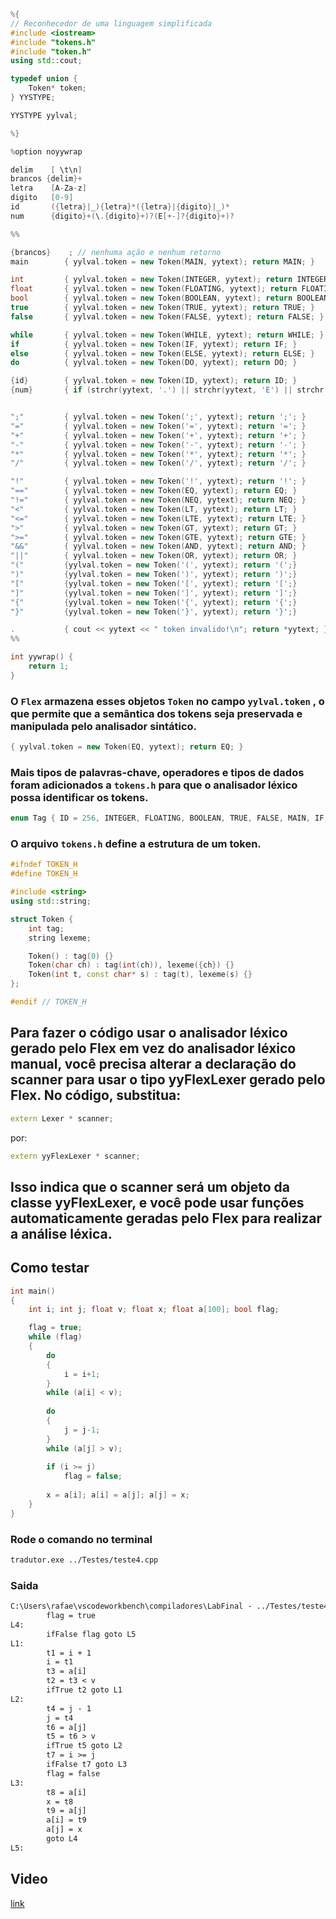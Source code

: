 ```c++
%{
// Reconhecedor de uma linguagem simplificada
#include <iostream>
#include "tokens.h"
#include "token.h"
using std::cout;

typedef union { 
    Token* token; 
} YYSTYPE; 

YYSTYPE yylval;

%}

%option noyywrap

delim    [ \t\n]
brancos {delim}+
letra    [A-Za-z]
digito   [0-9]
id       ({letra}|_){letra}*({letra}|{digito}|_)*
num      {digito}+(\.{digito}+)?(E[+-]?{digito}+)?

%%

{brancos}    ; // nenhuma ação e nenhum retorno
main        { yylval.token = new Token(MAIN, yytext); return MAIN; }

int         { yylval.token = new Token(INTEGER, yytext); return INTEGER; }
float       { yylval.token = new Token(FLOATING, yytext); return FLOATING; }
bool        { yylval.token = new Token(BOOLEAN, yytext); return BOOLEAN; }
true        { yylval.token = new Token(TRUE, yytext); return TRUE; }
false       { yylval.token = new Token(FALSE, yytext); return FALSE; }

while       { yylval.token = new Token(WHILE, yytext); return WHILE; }
if          { yylval.token = new Token(IF, yytext); return IF; }
else        { yylval.token = new Token(ELSE, yytext); return ELSE; }
do          { yylval.token = new Token(DO, yytext); return DO; }

{id}        { yylval.token = new Token(ID, yytext); return ID; }
{num}       { if (strchr(yytext, '.') || strchr(yytext, 'E') || strchr(yytext, 'e')) { yylval.token = new Token(FLOATING, yytext); return FLOATING; } else { yylval.token = new Token(INTEGER, yytext); return INTEGER; } }


";"         { yylval.token = new Token(';', yytext); return ';'; } 
"="         { yylval.token = new Token('=', yytext); return '='; }
"+"         { yylval.token = new Token('+', yytext); return '+'; } 
"-"         { yylval.token = new Token('-', yytext); return '-'; } 
"*"         { yylval.token = new Token('*', yytext); return '*'; } 
"/"         { yylval.token = new Token('/', yytext); return '/'; }

"!"         { yylval.token = new Token('!', yytext); return '!'; }
"=="        { yylval.token = new Token(EQ, yytext); return EQ; }
"!="        { yylval.token = new Token(NEQ, yytext); return NEQ; }
"<"         { yylval.token = new Token(LT, yytext); return LT; }
"<="        { yylval.token = new Token(LTE, yytext); return LTE; }
">"         { yylval.token = new Token(GT, yytext); return GT; }
">="        { yylval.token = new Token(GTE, yytext); return GTE; }
"&&"        { yylval.token = new Token(AND, yytext); return AND; }
"||"        { yylval.token = new Token(OR, yytext); return OR; }
"("         {yylval.token = new Token('(', yytext); return '(';}
")"         {yylval.token = new Token(')', yytext); return ')';}
"["         {yylval.token = new Token('[', yytext); return '[';}
"]"         {yylval.token = new Token(']', yytext); return ']';}
"{"         {yylval.token = new Token('{', yytext); return '{';}
"}"         {yylval.token = new Token('}', yytext); return '}';}

.           { cout << yytext << " token invalido!\n"; return *yytext; }
%%

int yywrap() {
    return 1;
}

```

### O ```Flex``` armazena esses objetos ```Token``` no campo ```yylval.token``` , o que permite que a semântica dos tokens seja preservada e manipulada pelo analisador sintático.

```c++
{ yylval.token = new Token(EQ, yytext); return EQ; }
```

### Mais tipos de palavras-chave, operadores e tipos de dados foram adicionados a ```tokens.h``` para que o analisador léxico possa identificar os tokens.

```c++
enum Tag { ID = 256, INTEGER, FLOATING, BOOLEAN, TRUE, FALSE, MAIN, IF, ELSE, WHILE, DO, OR, AND, EQ, NEQ, LT, LTE, GT, GTE};
```

### O arquivo ```tokens.h``` define a estrutura de um token.

```c++
#ifndef TOKEN_H
#define TOKEN_H

#include <string>
using std::string;

struct Token {
    int tag;
    string lexeme;

    Token() : tag(0) {}
    Token(char ch) : tag(int(ch)), lexeme({ch}) {}
    Token(int t, const char* s) : tag(t), lexeme(s) {}
};

#endif // TOKEN_H

```

## Para fazer o código usar o analisador léxico gerado pelo Flex em vez do analisador léxico manual, você precisa alterar a declaração do scanner para usar o tipo yyFlexLexer gerado pelo Flex. No código, substitua:

```c++
extern Lexer * scanner;
```

por:

```c++
extern yyFlexLexer * scanner;
```

## Isso indica que o scanner será um objeto da classe yyFlexLexer, e você pode usar funções automaticamente geradas pelo Flex para realizar a análise léxica.

## Como testar

```c++
int main()
{
    int i; int j; float v; float x; float a[100]; bool flag;

    flag = true;
    while (flag)
    {
        do
        {
            i = i+1;
        } 
        while (a[i] < v);
        
        do
        {
            j = j-1;
        } 
        while (a[j] > v);
        
        if (i >= j)
            flag = false;
    
        x = a[i]; a[i] = a[j]; a[j] = x;
    }
}
```

### Rode o comando no terminal

```bash
tradutor.exe ../Testes/teste4.cpp
```

### Saida

```txt
C:\Users\rafae\vscodeworkbench\compiladores\LabFinal - ../Testes/teste4.cpp
        flag = true
L4:
        ifFalse flag goto L5
L1:
        t1 = i + 1
        i = t1
        t3 = a[i]
        t2 = t3 < v
        ifTrue t2 goto L1   
L2:
        t4 = j - 1
        j = t4
        t6 = a[j]
        t5 = t6 > v
        ifTrue t5 goto L2   
        t7 = i >= j
        ifFalse t7 goto L3  
        flag = false        
L3:
        t8 = a[i]
        x = t8
        t9 = a[j]
        a[i] = t9
        a[j] = x
        goto L4
L5:
```



## Video
[link](https://youtu.be/hA8Nkq4JW1g)

